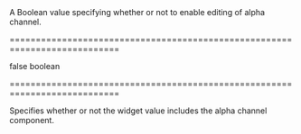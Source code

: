 <!--**
/*-------------------------------------------
    Auto-generated file. Do not modify.
-------------------------------------------

**-->
<!--d-->A Boolean value specifying whether or not to enable editing of alpha channel.<!--/d-->
===========================================================================
<!--default-->false<!--/default-->
<!--type-->boolean<!--/type-->
===========================================================================

<!--shortDescription-->
Specifies whether or not the widget value includes the alpha channel component.
<!--/shortDescription-->

<!--fullDescription-->

<!--/fullDescription-->